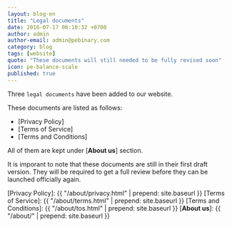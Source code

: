 ```yaml
---
layout: blog-en
title: "Legal documents"
date: 2016-07-17 06:10:32 +0700
author: admin
author-email: admin@pebinary.com
category: blog
tags: [website]
quote: "These documents will still needed to be fully revised soon"
icon: pe-balance-scale
published: true
---
```


Three `legal documents` have been added to our website.

These documents are listed as follows:

- [Privacy Policy]
- [Terms of Service]
- [Terms and Conditions]

All of them are kept under [__About us__] section.

<!--more-->

It is imporant to note that these documents are still in their first draft version. They will be required to get a full review before they can be launched officially again.

[Privacy Policy]: {{ "/about/privacy.html" | prepend: site.baseurl }}
[Terms of Service]: {{ "/about/terms.html" | prepend: site.baseurl }}
[Terms and Conditions]: {{ "/about/tos.html" | prepend: site.baseurl }}
[__About us__]: {{ "/about/" | prepend: site.baseurl }}
